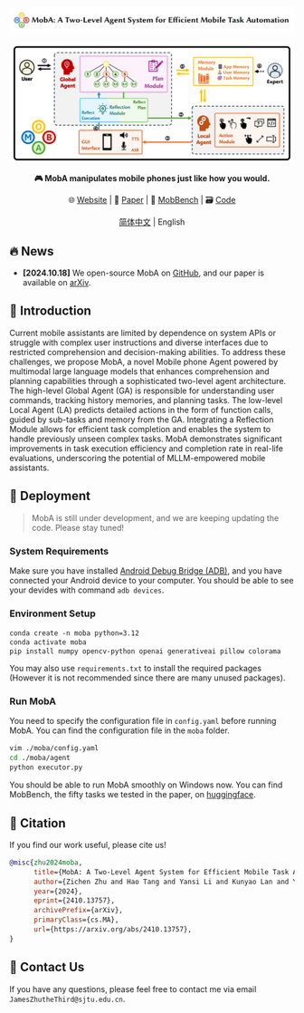 
<div align="center">
<img src="./assets/title.png"></img> 

<img src="./assets/overview.png" width="500em" ></img>

**🎮 MobA manipulates mobile phones just like how you would.**

🌐 [Website](https://github.com/OpenDFM/MobA) | 📃 [Paper](https://arxiv.org/abs/2410.13757/) | 🤗 [MobBench](https://huggingface.co/datasets/OpenDFM/MobA-MobBench) | 🗃️ [Code](https://github.com/OpenDFM/MobA)

[简体中文](./README_zh.md) | English

</div>


## 🔥 News

- **[2024.10.18]** We open-source MobA on [GitHub](https://github.com/OpenDFM/MobA), and our paper is available on [arXiv](https://arxiv.org/abs/2410.13757).

## 📖 Introduction

Current mobile assistants are limited by dependence on system APIs or struggle with complex user instructions and diverse interfaces due to restricted comprehension and decision-making abilities. To address these challenges, we propose MobA, a novel Mobile phone Agent powered by multimodal large language models that enhances comprehension and planning capabilities through a sophisticated two-level agent architecture. The high-level Global Agent (GA) is responsible for understanding user commands, tracking history memories, and planning tasks. The low-level Local Agent (LA) predicts detailed actions in the form of function calls, guided by sub-tasks and memory from the GA. Integrating a Reflection Module allows for efficient task completion and enables the system to handle previously unseen complex tasks. MobA demonstrates significant improvements in task execution efficiency and completion rate in real-life evaluations, underscoring the potential of MLLM-empowered mobile assistants. 

## 🔧 Deployment

> MobA is still under development, and we are keeping updating the code. Please stay tuned!

### System Requirements

Make sure you have installed [Android Debug Bridge (ADB)](https://developer.android.google.cn/tools/adb), and you have connected your Android device to your computer. You should be able to see your devides with command `adb devices`.

### Environment Setup

```shell
conda create -n moba python=3.12
conda activate moba
pip install numpy opencv-python openai generativeai pillow colorama
```

You may also use `requirements.txt` to install the required packages (However it is not recommended since there are many unused packages).

### Run MobA

You need to specify the configuration file in `config.yaml` before running MobA. You can find the configuration file in the `moba` folder.

```bash
vim ./moba/config.yaml
cd ./moba/agent
python executor.py
```

You should be able to run MobA smoothly on Windows now. You can find MobBench, the fifty tasks we tested in the paper, on [huggingface](https://huggingface.co/datasets/OpenDFM/MobA-MobBench).

## 📑 Citation

If you find our work useful, please cite us!

```bib
@misc{zhu2024moba,
      title={MobA: A Two-Level Agent System for Efficient Mobile Task Automation}, 
      author={Zichen Zhu and Hao Tang and Yansi Li and Kunyao Lan and Yixuan Jiang and Hao Zhou and Yixiao Wang and Situo Zhang and Liangtai Sun and Lu Chen and Kai Yu},
      year={2024},
      eprint={2410.13757},
      archivePrefix={arXiv},
      primaryClass={cs.MA},
      url={https://arxiv.org/abs/2410.13757}, 
}
```

## 📧 Contact Us

If you have any questions, please feel free to contact me via email `JamesZhutheThird@sjtu.edu.cn`.
